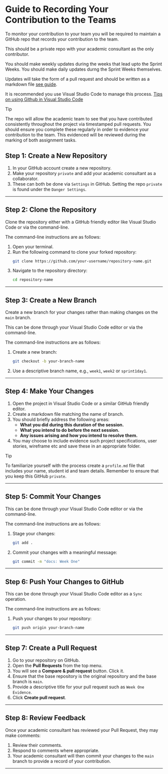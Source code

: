 # Guide to Recording Your Contribution to the Teams

To monitor your contribution to your team you will be required to maintain a GitHub repo that records your contribution to the team.

This should be a private repo with your academic consultant as the only contributor.

You should make weekly updates during the weeks that lead upto the Sprint Weeks.  You should make daily updates durng the Sprint Weeks themselves.

Updates will take the form of a pull request and should be written as a markdown file [see guide](https://docs.github.com/en/get-started/writing-on-github/getting-started-with-writing-and-formatting-on-github/basic-writing-and-formatting-syntax).

It is recommended you use Visual Studio Code to manage this process. [Tips on using Github in Visual Studio Code](https://code.visualstudio.com/docs/sourcecontrol/overview)


> [!TIP]
> The repo will allow the academic team to see that you have contributed consistently throughout the project via timestamped pull requests.  You should ensure you complete these regularly in order to evidence your contribution to the team.  This evidenced will be reviewed during the marking of both assignment tasks.

## **Step 1: Create a New Repository**
1. In your GitHub account create a new repository.
2. Make your repository `private` and add your academic consultant as a collaborator.  
3. These can both be done via `Settings` in GitHub.  Setting the repo `private` is found under the `Danger Settings`.

---

## **Step 2: Clone the Repository**

Clone the repository either with a GitHub friendly editor like Visual Studio Code or via the command-line.

The command-line instructions are as follows:

1. Open your terminal.
3. Run the following command to clone your forked repository:
   ```bash
   git clone https://github.com/your-username/repository-name.git
   ```
4. Navigate to the repository directory:
   ```bash
   cd repository-name
   ```

---

## **Step 3: Create a New Branch**
Create a new branch for your changes rather than making changes on the `main` branch.

This can be done through your Visual Studio Code editor or via the command-line.

The command-line instructions are as follows:

1. Create a new branch:
   ```bash
   git checkout -b your-branch-name
   ```
2. Use a descriptive branch name, e.g., `week1`, `week2` or `sprint1day1`.

---

## **Step 4: Make Your Changes**

1. Open the project in Visual Studio Code or a similar GitHub friendly editor.
2. Create a markdown file matching the name of branch.
3. You should briefly address the following areas:
   - **What you did during this duration of the session.**
   - **What you intend to do before the next session.**
   - **Any issues arising and how you intend to resolve them.**
4. You may choose to include evidence such project specifications, user stories, wireframe etc and save these in an appropriate folder.

> [!TIP]
> To familiarize yourself with the process create a `profile.md` file that includes your name, student id and team details.  Remember to ensure that you keep this GitHub `private`.

---

## **Step 5: Commit Your Changes**

This can be done through your Visual Studio Code editor or via the command-line.

The command-line instructions are as follows:

1. Stage your changes:
   ```bash
   git add .
   ```
2. Commit your changes with a meaningful message:
   ```bash
   git commit -m "docs: Week One"
   ```

---

## **Step 6: Push Your Changes to GitHub**

This can be done through your Visual Studio Code editor as a `Sync` operation.

The command-line instructions are as follows:

1. Push your changes to your repository:
   ```bash
   git push origin your-branch-name
   ```

---

## **Step 7: Create a Pull Request**

1. Go to your repository on GitHub.
2. Open the **Pull Requests** from the top menu.
3. You will see a **Compare & pull request** button. Click it.
4. Ensure that the base repository is the original repository and the base branch is `main`.
5. Provide a descriptive title for your pull request such as `Week One Evidence`.
6. Click **Create pull request**.

---

## **Step 8: Review Feedback**
Once your academic consultant has reviewed your Pull Request, they may make comments:
1. Review their comments.
2. Respond to comments where appropriate.
3. Your academic consultant will then commit your changes to the `main` branch to provide a record of your contribution.


---





